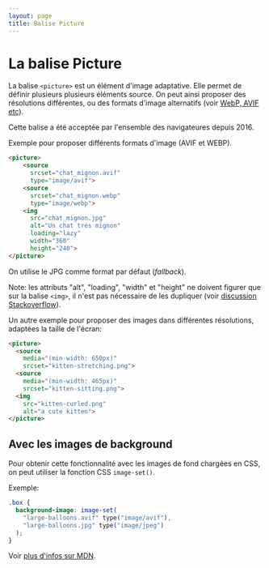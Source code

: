 ```yaml
---
layout: page
title: Balise Picture
---
```


La balise Picture
===

La balise `<picture>` est un élément d'image adaptative. Elle permet de définir plusieurs plusieurs éléments source. On peut ainsi proposer des résolutions différentes, ou des formats d'image alternatifs (voir [WebP, AVIF etc]()). 

Cette balise a été acceptée par l'ensemble des navigateures depuis 2016.

Exemple pour proposer différents formats d'image (AVIF et WEBP).

```html
<picture>
    <source 
      srcset="chat_mignon.avif" 
      type="image/avif">
    <source 
      srcset="chat_mignon.webp"
      type="image/webp">
    <img 
      src="chat_mignon.jpg" 
      alt="Un chat très mignon" 
      loading="lazy"
      width="360" 
      height="240">
</picture>
```

On utilise le JPG comme format par défaut (*fallback*).

Note: les attributs "alt", "loading", "width" et "height" ne doivent figurer que sur la balise `<img>`, il n'est pas nécessaire de les dupliquer (voir [discussion Stackoverflow](https://stackoverflow.com/questions/24025464/lazy-loading-html5-picture-element)).

Un autre exemple pour proposer des images dans différentes résolutions, adaptées la taille de l'écran:

```html
<picture>
  <source 
    media="(min-width: 650px)"
    srcset="kitten-stretching.png">
  <source 
    media="(min-width: 465px)"
    srcset="kitten-sitting.png">
  <img 
    src="kitten-curled.png" 
    alt="a cute kitten">
</picture>
```

## Avec les images de background

Pour obtenir cette fonctionnalité avec les images de fond chargées en CSS, on peut utiliser la fonction CSS `image-set()`.

Exemple:

```css
.box {
  background-image: image-set(
    "large-balloons.avif" type("image/avif"),
    "large-balloons.jpg" type("image/jpeg")
  );
}

```

Voir [plus d'infos sur MDN](https://developer.mozilla.org/fr/docs/Web/CSS/image/image-set).
